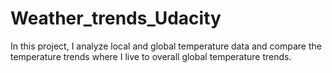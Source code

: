 # Weather_trends_Udacity
In this project, I analyze local and global temperature data and compare the temperature trends where I live to overall global temperature trends.
